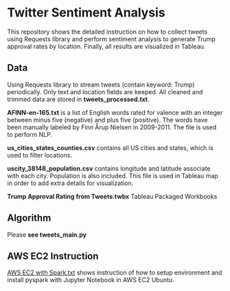 # Twitter Sentiment Analysis
This repository shows the detailed instruction on how to collect tweets using Requests library and perform sentiment analysis to generate Trump approval rates by location. Finally, all results are visualized in Tableau.


## Data
Using Requests library to stream tweets (contain keyword: Trump) periodically. Only text and location fields are keeped. All cleaned and trimmed data are stored in **tweets_processed.txt**.

**AFINN-en-165.txt** is a list of English words rated for valence with an integer between minus five (negative) and plus five (positive). The words have been manually labeled by Finn Årup Nielsen in 2009-2011. The file is used to perform NLP.

**us_cities_states_counties.csv** contains all US cities and states, which is used to filter locations.

**uscity_38148_population.csv** contains longitude and latitude associate with each city. Population is also included. This file is used in Tableau map in order to add extra details for visualization.

**Trump Approval Rating from Tweets.twbx** Tableau Packaged Workbooks

## Algorithm
Please **see tweets_main.py**

## AWS EC2 Instruction
[AWS EC2 with Spark.txt]( https://github.com/sxl5507/Twitter-Sentiment-Analysis/blob/master/instruction/AWS%20EC2%20with%20Spark.txt) shows instruction of how to setup environment and install pyspark with Jupyter Notebook in AWS EC2 Ubuntu.

